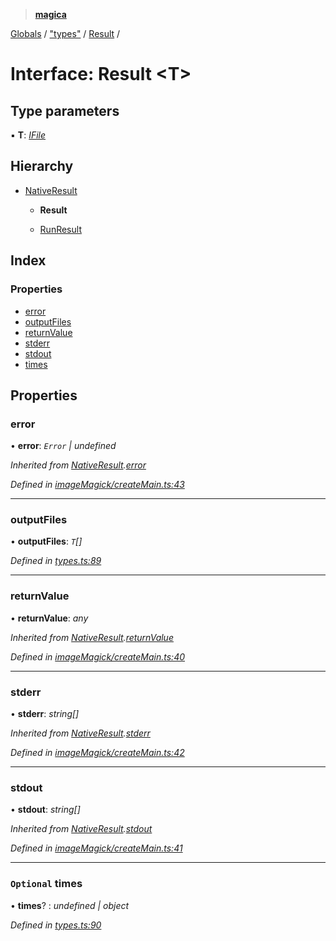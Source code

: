 > **[magica](../README.md)**

[Globals](../README.md) / ["types"](../modules/_types_.md) / [Result](_types_.result.md) /

# Interface: Result <**T**>

## Type parameters

▪ **T**: *[IFile](_types_.ifile.md)*

## Hierarchy

* [NativeResult](_imagemagick_createmain_.nativeresult.md)

  * **Result**

  * [RunResult](_types_.runresult.md)

## Index

### Properties

* [error](_types_.result.md#error)
* [outputFiles](_types_.result.md#outputfiles)
* [returnValue](_types_.result.md#returnvalue)
* [stderr](_types_.result.md#stderr)
* [stdout](_types_.result.md#stdout)
* [times](_types_.result.md#optional-times)

## Properties

###  error

• **error**: *`Error` | undefined*

*Inherited from [NativeResult](_imagemagick_createmain_.nativeresult.md).[error](_imagemagick_createmain_.nativeresult.md#error)*

*Defined in [imageMagick/createMain.ts:43](https://github.com/cancerberoSgx/magica/blob/0188ba1/src/imageMagick/createMain.ts#L43)*

___

###  outputFiles

• **outputFiles**: *`T`[]*

*Defined in [types.ts:89](https://github.com/cancerberoSgx/magica/blob/0188ba1/src/types.ts#L89)*

___

###  returnValue

• **returnValue**: *any*

*Inherited from [NativeResult](_imagemagick_createmain_.nativeresult.md).[returnValue](_imagemagick_createmain_.nativeresult.md#returnvalue)*

*Defined in [imageMagick/createMain.ts:40](https://github.com/cancerberoSgx/magica/blob/0188ba1/src/imageMagick/createMain.ts#L40)*

___

###  stderr

• **stderr**: *string[]*

*Inherited from [NativeResult](_imagemagick_createmain_.nativeresult.md).[stderr](_imagemagick_createmain_.nativeresult.md#stderr)*

*Defined in [imageMagick/createMain.ts:42](https://github.com/cancerberoSgx/magica/blob/0188ba1/src/imageMagick/createMain.ts#L42)*

___

###  stdout

• **stdout**: *string[]*

*Inherited from [NativeResult](_imagemagick_createmain_.nativeresult.md).[stdout](_imagemagick_createmain_.nativeresult.md#stdout)*

*Defined in [imageMagick/createMain.ts:41](https://github.com/cancerberoSgx/magica/blob/0188ba1/src/imageMagick/createMain.ts#L41)*

___

### `Optional` times

• **times**? : *undefined | object*

*Defined in [types.ts:90](https://github.com/cancerberoSgx/magica/blob/0188ba1/src/types.ts#L90)*